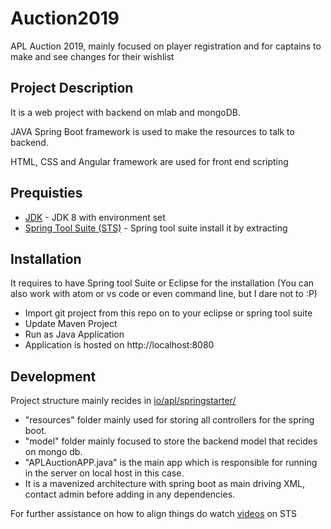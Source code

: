 # Auction2019
APL Auction 2019, mainly focused on player registration and for captains to make and see changes for their wishlist
## Project Description
It is a web project with backend on mlab and mongoDB.

JAVA Spring Boot framework is used to make the resources to talk to backend.

HTML, CSS and Angular framework are used for front end scripting

## Prequisties
* [JDK](https://www.oracle.com/technetwork/java/javase/downloads/jdk8-downloads-2133151.html) - JDK 8 with environment set 
* [Spring Tool Suite (STS)](https://spring.io/tools) - Spring tool suite install it by extracting

## Installation
It requires to have Spring tool Suite or Eclipse for the installation (You can also work with atom or vs code or even command line, but I dare not to :P)

* Import git project from this repo on to your eclipse or spring tool suite
* Update Maven Project
* Run as Java Application
* Application is hosted on http://localhost:8080

## Development
Project structure mainly recides in [io/apl/springstarter/](https://github.com/tejas0904/Auction2019/tree/master/auction/src/main/java/io/apl/springstarter)

* "resources" folder mainly used for storing all controllers for the spring boot.
* "model" folder mainly focused to store the backend model that recides on mongo db.
* "APLAuctionAPP.java" is the main app which is responsible for running in the server on local host in this case.
* It is a mavenized architecture with spring boot as main driving XML, contact admin before adding in any dependencies.

For further assistance on how to align things do watch [videos](https://www.youtube.com/playlist?list=PLmbC-xnvykcghOSOJ1ZF6ja3aOgZAgaMO) on STS

